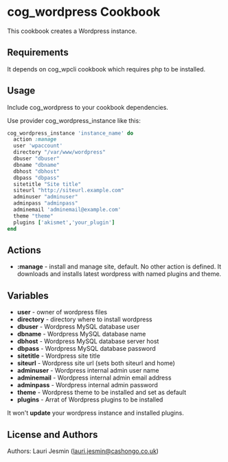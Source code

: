 cog_wordpress Cookbook
======================

This cookbook creates a Wordpress instance.

Requirements
------------
It depends on cog_wpcli cookbook which requires php to be installed.

Usage
-----

Include cog_wordpress to your cookbook dependencies.

Use provider cog_wordpress_instance like this:

```ruby
cog_wordpress_instance 'instance_name' do
  action :manage
  user 'wpaccount'
  directory "/var/www/wordpress"
  dbuser "dbuser"
  dbname "dbname"
  dbhost "dbhost"
  dbpass "dbpass"
  sitetitle "Site title"
  siteurl "http://siteurl.example.com"
  adminuser "adminuser"
  adminpass "adminpass"
  adminemail 'adminemail@example.com'
  theme "theme"
  plugins ['akismet','your_plugin']
end
```

Actions
--------
* **:manage** - install and manage site, default. No other action is defined. It downloads and installs latest wordpress with named plugins and theme.

Variables
---------
* **user** - owner of wordpress files
* **directory** - directory where to install wordpress
* **dbuser** - Wordpress MySQL database user
* **dbname** - Wordpress MySQL database name
* **dbhost** - Wordpress MySQL database server host
* **dbpass** - Wordpress MySQL database password
* **sitetitle** - Wordpress site title
* **siteurl** - Wordpress site url (sets both siteurl and home)
* **adminuser** - Wordpress internal admin user name
* **adminemail** - Wordpress internal admin email address
* **adminpass** - Wordpress internal admin password
* **theme** - Wordpress theme to be installed and set as default
* **plugins** - Arrat of Wordpress plugins to be installed

It won't **update** your wordpress instance and installed plugins.


License and Authors
-------------------
Authors: Lauri Jesmin (lauri.jesmin@cashongo.co.uk)
